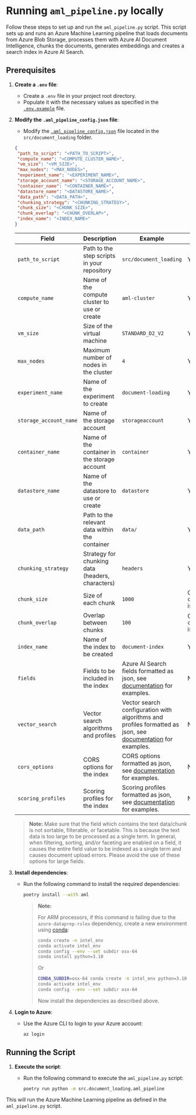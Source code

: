 # Running `aml_pipeline.py` locally

Follow these steps to set up and run the `aml_pipeline.py` script. This script sets up and runs an Azure Machine Learning pipeline that loads documents from Azure Blob Storage, processes them with Azure AI Document Intelligence, chunks the documents, generates embeddings and creates a search index in Azure AI Search.

## Prerequisites

1. **Create a `.env` file**:
   - Create a `.env` file in your project root directory.
   - Populate it with the necessary values as specified in the [`.env.example`](https://github.com/commercial-software-engineering/AIGA/blob/main/config/.env.example) file.

1. **Modify the `.aml_pipeline_config.json` file**:
   - Modify the [`.aml_pipeline_config.json`](https://github.com/commercial-software-engineering/AIGA/blob/main/src/document_loading/aml_pipeline_config.json) file located in the `src/document_loading` folder.

   ```json
   {
    "path_to_script": "<PATH_TO_SCRIPT>",
    "compute_name": "<COMPUTE_CLUSTER_NAME>",
    "vm_size": "<VM_SIZE>",
    "max_nodes": "<MAX_NODES>",
    "experiment_name": "<EXPERIMENT_NAME>",
    "storage_account_name": "<STORAGE_ACCOUNT_NAME>",
    "container_name": "<CONTAINER_NAME>",
    "datastore_name": "<DATASTORE_NAME>",
    "data_path": "<DATA_PATH>",
    "chunking_strategy": "<CHUNKING_STRATEGY>",
    "chunk_size": "<CHUNK_SIZE>",
    "chunk_overlap": "<CHUNK_OVERLAP>",
    "index_name": "<INDEX_NAME>"
   }
   ```

   | Field | Description | Example | Required |
   | --- | --- | --- | --- |
   | `path_to_script` | Path to the step scripts in your repository | `src/document_loading` | Yes |
   | `compute_name` | Name of the compute cluster to use or create | `aml-cluster` | Yes |
   | `vm_size` | Size of the virtual machine | `STANDARD_D2_V2` | Yes |
   | `max_nodes` | Maximum number of nodes in the cluster | `4` | Yes |
   | `experiment_name` | Name of the experiment to create | `document-loading` | Yes |
   | `storage_account_name` | Name of the storage account | `storageaccount` | Yes |
   | `container_name` | Name of the container in the storage account | `container` | Yes |
   | `datastore_name` | Name of the datastore to use or create | `datastore` | Yes |
   | `data_path` | Path to the relevant data within the container | `data/` | Yes |
   | `chunking_strategy` | Strategy for chunking data (headers, characters) | `headers` | Yes |
   | `chunk_size` | Size of each chunk | `1000` | Only if `chunking_strategy` is `characters` |
   | `chunk_overlap` | Overlap between chunks | `100` | Only if `chunking_strategy` is `characters` |
   | `index_name` | Name of the index to be created | `document-index` | Yes |
   | `fields` | Fields to be included in the index | Azure AI Search fields formatted as json, see [documentation](https://learn.microsoft.com/en-us/azure/search/search-how-to-create-search-index?tabs=index-rest#create-an-index) for examples. | No |
   | `vector_search` | Vector search algorithms and profiles | Vector search configuration with algorithms and profiles formatted as json, see [documentation](https://learn.microsoft.com/en-us/azure/search/vector-search-how-to-create-index?tabs=config-2024-07-01%2Crest-2024-07-01%2Cpush%2Cportal-check-index#add-a-vector-search-configuration) for examples. | No |
   | `cors_options` | CORS options for the index | CORS options formatted as json, see [documentation](https://learn.microsoft.com/en-us/azure/search/search-how-to-create-search-index?tabs=index-rest#set-corsoptions-for-cross-origin-queries) for examples. | No |
   | `scoring_profiles` | Scoring profiles for the index | Scoring profiles formatted as json, see [documentation](https://learn.microsoft.com/en-us/azure/search/index-add-scoring-profiles#scoring-profile-definition) for examples. | No |

   > **Note:** Make sure that the field which contains the text data/chunk is not sortable, filterable, or facetable. This is because the text data is too large to be processed as a single term. In general, when filtering, sorting, and/or faceting are enabled on a field, it causes the entire field value to be indexed as a single term and causes document upload errors. Please avoid the use of these options for large fields.

1. **Install dependencies**:
   - Run the following command to install the required dependencies:

     ```sh
     poetry install --with aml
     ```

      > **Note:**
      >
      > For ARM processors, if this command is failing due to the `azure-dataprep-rslex` dependency, create a new environment using [conda](https://formulae.brew.sh/cask/anaconda):
      >
      > ```bash
      > conda create -n intel_env
      > conda activate intel_env
      > conda config --env --set subdir osx-64
      > conda install python=3.10
      > ```
      >
      > Or
      >
      > ```bash
      > CONDA_SUBDIR=osx-64 conda create -n intel_env python=3.10
      > conda activate intel_env
      > conda config --env --set subdir osx-64
      > ```
      >
      > Now install the dependencies as described above.

1. **Login to Azure**:
   - Use the Azure CLI to login to your Azure account:

     ```sh
     az login
     ```

## Running the Script

1. **Execute the script**:
   - Run the following command to execute the `aml_pipeline.py` script:

     ```sh
     poetry run python -m src.document_loading.aml_pipeline
     ```

This will run the Azure Machine Learning pipeline as defined in the `aml_pipeline.py` script.
